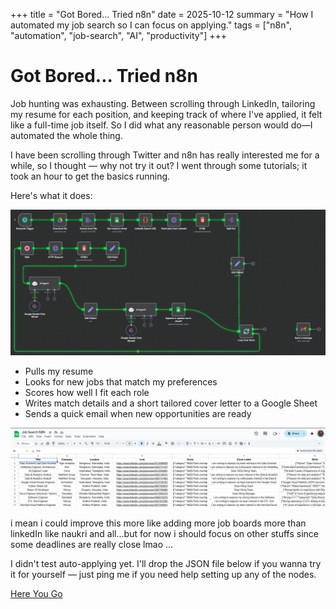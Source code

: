 +++
title = "Got Bored... Tried n8n"
date = 2025-10-12
summary = "How I automated my job search so I can focus on applying."
tags = ["n8n", "automation", "job-search", "AI", "productivity"]
+++

# Got Bored... Tried n8n

Job hunting was exhausting. Between scrolling through LinkedIn, tailoring my resume for each position, and keeping track of where I've applied, it felt like a full-time job itself. So I did what any reasonable person would do—I automated the whole thing.

I have been scrolling through Twitter and n8n has really interested me for a while, so I thought — why not try it out? I went through some tutorials; it took an hour to get the basics running.

Here's what it does:

![Workflow diagram](https://raw.githubusercontent.com/blueee04/blog/main/content/images/2025-10-13-Got%20Bored...Tried%20n8n/workflow.png)

- Pulls my resume
- Looks for new jobs that match my preferences
- Scores how well I fit each role
- Writes match details and a short tailored cover letter to a Google Sheet
- Sends a quick email when new opportunities are ready

![Results in a sheet](https://raw.githubusercontent.com/blueee04/blog/main/content/images/2025-10-13-Got%20Bored...Tried%20n8n/sheets.png)

i mean i could improve this more like adding more job boards more than linkedIn like naukri and all...but for now i should focus on other stuffs since some deadlines are really close lmao ...

I didn't test auto-applying yet. I'll drop the JSON file below if you wanna try it for yourself — just ping me if you need help setting up any of the nodes.

[Here You Go](https://raw.githubusercontent.com/blueee04/blog/main/content/Downloads/n8n-jobcheck.json)
